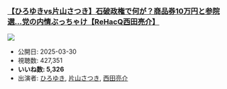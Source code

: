 ### [【ひろゆきvs片山さつき】石破政権で何が？商品券10万円と参院選...党の内情ぶっちゃけ【ReHacQ西田亮介】](https://www.youtube.com/watch?v=76tZNWVZaS4)
[![](https://img.youtube.com/vi/76tZNWVZaS4/sddefault.jpg)](https://www.youtube.com/watch?v=76tZNWVZaS4)
-   公開日: 2025-03-30
-   視聴数: 427,351
-   **いいね数: 5,326**
-   出演者: [ひろゆき](/rehacq_fan/people/ひろゆき "wikilink"), [片山さつき](/rehacq_fan/people/片山さつき "wikilink"), [西田亮介](/rehacq_fan/people/西田亮介 "wikilink")
